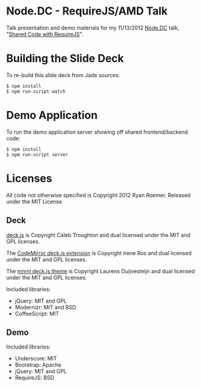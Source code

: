Node.DC - RequireJS/AMD Talk
============================

Talk presentation and demo materials for my 11/13/2012 [Node.DC][meetup]
talk, "[Shared Code with RequireJS][meetup]".

[nodedc]: http://nodedc.github.com/
[meetup]: http://www.meetup.com/node-dc/events/89233812/


Building the Slide Deck
=======================

To re-build this slide deck from Jade sources:

    $ npm install
    $ npm run-script watch


Demo Application
================

To run the demo application server showing off shared frontend/backend code:

    $ npm install
    $ npm run-script server


Licenses
========
All code not otherwise specified is Copyright 2012 Ryan Roemer.
Released under the MIT License.

Deck
----

[deck.js][deckjs] is Copyright Caleb Troughton and dual licensed under the
MIT and GPL licenses.

The [CodeMirror deck.js extension][cm] is Copyright Irene Ros and dual licensed
under the MIT and GPL licenses.

The [mnml deck.js theme][mnml] is Copyright Laurens Duijvesteijn and dual
licensed under the MIT and GPL licenses.

Included libraries:

* jQuery: MIT and GPL
* Modernizr: MIT and BSD
* CoffeeScript: MIT

Demo
----

Included libraries:

* Underscore: MIT
* Bootstrap: Apache
* jQuery: MIT and GPL
* RequireJS: BSD

[tb]: https://ryan-roemer.github.com/deck.js-starter/archive/master.tar.gz
[demo]: http://ryan-roemer.github.com/deck.js-starter
[gh]: https://github.com/ryan-roemer/deck.js-starter
[deckjs]: https://github.com/imakewebthings/deck.js
[jade]: http://jade-lang.com
[cm]: https://github.com/iros/deck.js-codemirror
[cs]: http://coffeescript.org/
[mnml]: https://github.com/duijf/mnml
